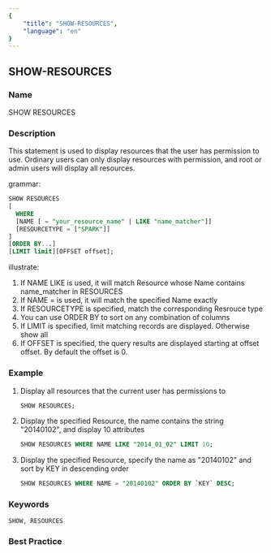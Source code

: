 ```yaml
---
{
    "title": "SHOW-RESOURCES",
    "language": "en"
}
---
```


## SHOW-RESOURCES

### Name

SHOW RESOURCES

### Description

This statement is used to display resources that the user has permission to use. Ordinary users can only display resources with permission, and root or admin users will display all resources.

grammar:

```sql
SHOW RESOURCES
[
  WHERE
  [NAME [ = "your_resource_name" | LIKE "name_matcher"]]
  [RESOURCETYPE = ["SPARK"]]
]
[ORDER BY...]
[LIMIT limit][OFFSET offset];
```

illustrate:

1. If NAME LIKE is used, it will match Resource whose Name contains name_matcher in RESOURCES
2. If NAME = is used, it will match the specified Name exactly
3. If RESOURCETYPE is specified, match the corresponding Resrouce type
4. You can use ORDER BY to sort on any combination of columns
5. If LIMIT is specified, limit matching records are displayed. Otherwise show all
6. If OFFSET is specified, the query results are displayed starting at offset offset. By default the offset is 0.

### Example

1. Display all resources that the current user has permissions to

   ```sql
   SHOW RESOURCES;
   ```

1. Display the specified Resource, the name contains the string "20140102", and display 10 attributes

   ```sql
   SHOW RESOURCES WHERE NAME LIKE "2014_01_02" LIMIT 10;
   ```

1. Display the specified Resource, specify the name as "20140102" and sort by KEY in descending order

   ```sql
   SHOW RESOURCES WHERE NAME = "20140102" ORDER BY `KEY` DESC;
   ```

### Keywords

    SHOW, RESOURCES

### Best Practice

